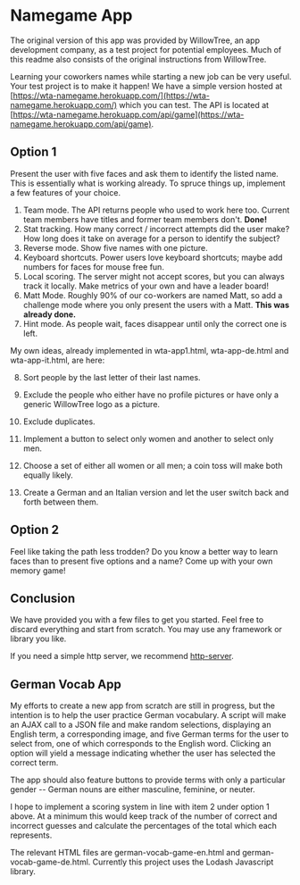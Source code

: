 # Namegame App

The original version of this app was provided by WillowTree, an app development company,
as a test project for potential employees. Much of this readme also consists
of the original instructions from WillowTree.

Learning your coworkers names while starting a new job can be very useful. Your test project is to make it happen! We have a simple version 
hosted at [https://wta-namegame.herokuapp.com/](https://wta-namegame.herokuapp.com/) which you can test. 
The API is located at [https://wta-namegame.herokuapp.com/api/game](https://wta-namegame.herokuapp.com/api/game).

## Option 1

Present the user with five faces and ask them to identify the listed name. This is essentially what is working already. To spruce things up, implement a few features of your choice.

1. Team mode. The API returns people who used to work here too. Current team members have titles and former team members don't. **Done!**
2. Stat tracking. How many correct / incorrect attempts did the user make? How long does it take on average for a person to identify the subject?
3. Reverse mode. Show five names with one picture.
4. Keyboard shortcuts. Power users love keyboard shortcuts; maybe add numbers for faces for mouse free fun.
5. Local scoring. The server might not accept scores, but you can always track it locally. Make metrics of your own and have a leader board!
6. Matt Mode. Roughly 90% of our co-workers are named Matt, so add a challenge mode where you only present the users with a Matt. **This was already done.**
7. Hint mode. As people wait, faces disappear until only the correct one is left.

My own ideas, already implemented in wta-app1.html, wta-app-de.html and wta-app-it.html, are here:

8. Sort people by the last letter of their last names.

9. Exclude the people who either have no profile pictures or have only a generic WillowTree logo as a picture.

10. Exclude duplicates. 

11. Implement a button to select only women and another to select only men.

12. Choose a set of either all women or all men; a coin toss will make both equally likely.

13. Create a German and an Italian version and let the user switch back and forth between them.

## Option 2

Feel like taking the path less trodden? Do you know a better way to learn faces than to present five options and a name? Come up with your own memory game!

## Conclusion

We have provided you with a few files to get you started. Feel free to discard everything and start from scratch. You may use any framework or library you like.

If you need a simple http server, we recommend [http-server](https://www.npmjs.org/package/http-server).

## German Vocab App

My efforts to create a new app from scratch are still in progress, but the intention
is to help the user practice German vocabulary. A script will make an AJAX call to a JSON file 
and make random selections, displaying an English term, a corresponding image,
and five German terms for the user to select from, one of which corresponds to the English word. 
Clicking an option will yield a message indicating whether the user has selected the correct term.

The app should also feature buttons to provide terms with only a particular gender --
German nouns are either masculine, feminine, or neuter.

I hope to implement a scoring system in line with item 2 under option 1 above.
At a minimum this would keep track of the number of correct and incorrect guesses
and calculate the percentages of the total which each represents.

The relevant HTML files are german-vocab-game-en.html and german-vocab-game-de.html. 
Currently this project uses the Lodash Javascript library.